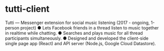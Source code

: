 # tutti-client

Tutti   —    Messenger   extension   for   social   music   listening    (2017   -   ongoing,   1-person   project)
● Lets   Facebook   friends   in   a   thread   listen   to   music   together   in   realtime   while   chatting.
● Searches   and   plays   music   for   all   thread   participants   simultaneously.
● Designed   and   developed   the   client-side   single   page   app   (React)   and   API   server   (Node.js,   Google
Cloud   Datastore).
